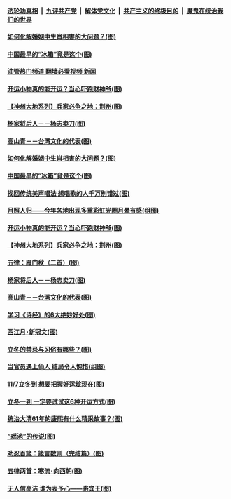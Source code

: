 ####  [法轮功真相](../../../../basic/blob/master/README.md?t=11092002) &nbsp;|&nbsp; [九评共产党](../../../../9ping.md/blob/master/README.md?t=11092002) &nbsp;|&nbsp; [解体党文化](../../../../jtdwh.md/blob/master/README.md?t=11092002)  &nbsp;|&nbsp; [共产主义的终极目的](../../../../gczydzjmd.md/blob/master/README.md?t=11092002) &nbsp;|&nbsp; [魔鬼在统治我们的世界](../../../../mgztzwmdsj.md/blob/master/README.md?t=11092002) 

#### [如何化解婚姻中生肖相害的大问题？(图)](../pages/p7/1018598.md?t=11092002) 

#### [中国最早的“冰箱”竟是这个(图)](../pages/p7/1020512.md?t=11092002) 

#### [油管热门频道 翻墙必看视频 新闻](http://129.146.143.75:81/youtube.html?11092002)

#### [开运小物真的能开运？当心吓跑财神爷(图)](../pages/p7/1020849.md?t=11092002) 

#### [【神州大地系列】兵家必争之地：荆州(图)](../pages/p7/1020910.md?t=11092002) 

#### [杨家将后人－－杨志卖刀(图)](../pages/p7/1019888.md?t=11092002) 

#### [高山青－－台湾文化的代表(图)](../pages/p7/1020269.md?t=11092002) 

#### [如何化解婚姻中生肖相害的大问题？(图)](../pages/p7/1018598.md?t=11092002) 

#### [中国最早的“冰箱”竟是这个(图)](../pages/p7/1020512.md?t=11092002) 

#### [找回传统美声唱法 想唱歌的人千万别错过(图)](../pages/p7/1021140.md?t=11092002) 

#### [月照人归——今年各地出现多重彩虹光圈月晕有感(组图)](../pages/p7/1021163.md?t=11092002) 

#### [开运小物真的能开运？当心吓跑财神爷(图)](../pages/p7/1020849.md?t=11092002) 

#### [【神州大地系列】兵家必争之地：荆州(图)](../pages/p7/1020910.md?t=11092002) 

#### [五律：雁门秋（二首）(图)](../pages/p7/1021129.md?t=11092002) 

#### [杨家将后人－－杨志卖刀(图)](../pages/p7/1019888.md?t=11092002) 

#### [高山青－－台湾文化的代表(图)](../pages/p7/1020269.md?t=11092002) 

#### [学习《诗经》的6大绝妙好处(图)](../pages/p7/1020502.md?t=11092002) 

#### [西江月･新冠文(图)](../pages/p7/1021038.md?t=11092002) 

#### [立冬的禁忌与习俗有哪些？(图)](../pages/p7/1020955.md?t=11092002) 

#### [当官员遇上仙人 结局令人惋惜(组图)](../pages/p7/1020563.md?t=11092002) 

#### [11/7立冬到 想要把握好运趁现在(图)](../pages/p7/1020834.md?t=11092002) 

#### [立冬一到 一定要试试这6种开运方式(图)](../pages/p7/991508.md?t=11092002) 

#### [统治大清61年的康熙有什么精采故事？(图)](../pages/p7/1019195.md?t=11092002) 

#### [“瑶池”的传说(图)](../pages/p7/1020922.md?t=11092002) 

#### [劝忍百箴：箴言数则（完结篇）(图)](../pages/p7/1020808.md?t=11092002) 

#### [五律两首：寒流･向西朝(图)](../pages/p7/1020817.md?t=11092002) 

#### [无人信高洁 谁为表予心——骆宾王(图)](../pages/p7/1019825.md?t=11092002) 

<img src='http://gfw-breaker.win/goodnews/indexes/p7.md' width='0px' height='0px'/>
